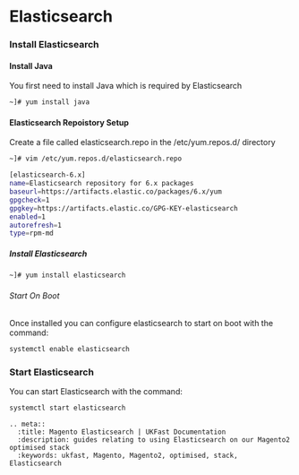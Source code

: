 # Elasticsearch

### Install Elasticsearch
#### Install Java
You first need to install Java which is required by Elasticsearch

```bash
~]# yum install java
```
#### Elasticsearch Repoistory Setup
Create a file called elasticsearch.repo in the /etc/yum.repos.d/ directory

```bash
~]# vim /etc/yum.repos.d/elasticsearch.repo

[elasticsearch-6.x]
name=Elasticsearch repository for 6.x packages
baseurl=https://artifacts.elastic.co/packages/6.x/yum
gpgcheck=1
gpgkey=https://artifacts.elastic.co/GPG-KEY-elasticsearch
enabled=1
autorefresh=1
type=rpm-md
```

##### Install Elasticsearch
```bash
~]# yum install elasticsearch 
```

###### Start On Boot
Once installed you can configure elasticsearch to start on boot with the command:

```bash
systemctl enable elasticsearch
```

### Start Elasticsearch
You can start Elasticsearch with the command:

```bash
systemctl start elasticsearch
```

 ```eval_rst
.. meta::
   :title: Magento Elasticsearch | UKFast Documentation
   :description: guides relating to using Elasticsearch on our Magento2 optimised stack
   :keywords: ukfast, Magento, Magento2, optimised, stack, Elasticsearch
